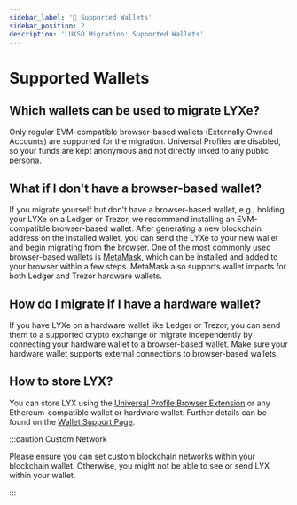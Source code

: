 ```yaml
---
sidebar_label: '👝 Supported Wallets'
sidebar_position: 2
description: 'LUKSO Migration: Supported Wallets'
---
```


# Supported Wallets

## Which wallets can be used to migrate LYXe?

Only regular EVM-compatible browser-based wallets (Externally Owned Accounts) are supported for the migration. Universal Profiles are disabled, so your funds are kept anonymous and not directly linked to any public persona.

## What if I don't have a browser-based wallet?

If you migrate yourself but don't have a browser-based wallet, e.g., holding your LYXe on a Ledger or Trezor, we recommend installing an EVM-compatible browser-based wallet. After generating a new blockchain address on the installed wallet, you can send the LYXe to your new wallet and begin migrating from the browser. One of the most commonly used browser-based wallets is [MetaMask](https://metamask.io/download/), which can be installed and added to your browser within a few steps. MetaMask also supports wallet imports for both Ledger and Trezor hardware wallets.

## How do I migrate if I have a hardware wallet?

If you have LYXe on a hardware wallet like Ledger or Trezor, you can send them to a supported crypto exchange or migrate independently by connecting your hardware wallet to a browser-based wallet. Make sure your hardware wallet supports external connections to browser-based wallets.

## How to store LYX?

You can store LYX using the [Universal Profile Browser Extension](https://docs.lukso.tech/install-up-browser-extension) or any Ethereum-compatible wallet or hardware wallet. Further details can be found on the [Wallet Support Page](#TODO).

:::caution Custom Network

Please ensure you can set custom blockchain networks within your blockchain wallet. Otherwise, you might not be able to see or send LYX within your wallet.

:::
